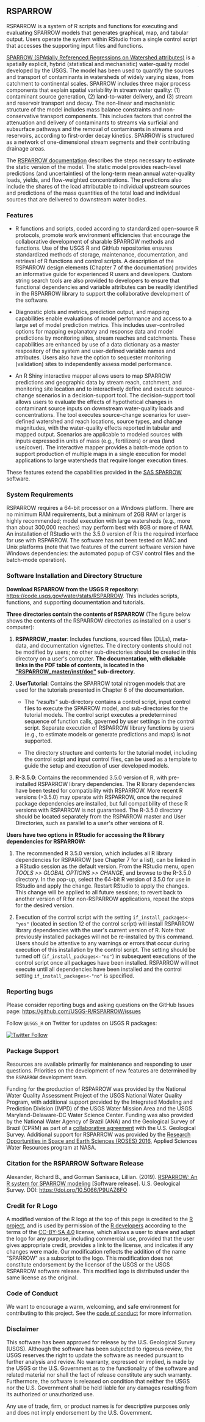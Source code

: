RSPARROW <img src="RSPARROW_master/inst/doc/figures_readme/Rlogo.png" alt="RSPARROW" height="1px" align="right" />
----------

RSPARROW is a system of R scripts and functions for executing and evaluating SPARROW models that generates graphical, map, and tabular output. Users operate the system within RStudio from a single control script that accesses the supporting input files and functions.

[SPARROW (SPAtially Referenced Regressions on Watershed attributes)](https://pubs.usgs.gov/fs/2009/3019/pdf/fs_2009_3019.pdf) is a spatially explicit, hybrid (statistical and mechanistic) water-quality model developed by the USGS. The model has been used to quantify the sources and transport of contaminants in watersheds of widely varying sizes, from catchment to continental scales. SPARROW includes three major process components that explain spatial variability in stream water quality:  (1) contaminant source generation, (2) land-to-water delivery, and (3) stream and reservoir transport and decay. The non-linear and mechanistic structure of the model includes mass balance constraints and non-conservative transport components. This includes factors that control the attenuation and delivery of contaminants to streams via surficial and subsurface pathways and the removal of contaminants in streams and reservoirs, according to first-order decay kinetics. SPARROW is structured as a network of one-dimensional stream segments and their contributing drainage areas. 

The [RSPARROW documentation](https://code.usgs.gov/water/stats/RSPARROW/RSPARROW_master/inst/doc/RSPARROW_docV1.0.pdf) describes the steps necessary to estimate the static version of the model. The static model provides reach-level predictions (and uncertainties) of the long-term mean annual water-quality loads, yields, and flow-weighted concentrations. The predictions also include the shares of the load attributable to individual upstream sources and predictions of the mass quantities of the total load and individual sources that are delivered to downstream water bodies.


<img src="RSPARROW_master/inst/doc/figures_readme/tutorial_figures_shiny1.jpg" alt="RSPARROW" height="1px" align="right" />

### Features 

* R functions and scripts, coded according to standardized open-source R protocols, promote work environment efficiencies that encourage the collaborative development of sharable SPARROW methods and functions. Use of the USGS R and GitHub repositories ensures standardized methods of storage, maintenance, documentation, and retrieval of R functions and control scripts. A description of the RSPARROW design elements (Chapter 7 of the documentation) provides an informative guide for experienced R users and developers. Custom string search tools are also provided to developers to ensure that functional dependencies and variable attributes can be readily identified in the RSPARROW library to support the collaborative development of the software.

* Diagnostic plots and metrics, prediction output, and mapping capabilities enable evaluations of model performance and access to a large set of model prediction metrics. This includes user-controlled options for mapping explanatory and response data and model predictions by monitoring sites, stream reaches and catchments. These capabilities are enhanced by use of a data dictionary as a master respository of the system and user-defined variable names and attributes. Users also have the option to sequester monitoring (validation) sites to independently assess model performance.

* An R Shiny interactive mapper allows users to map SPARROW predictions and geographic data by stream reach, catchment, and monitoring site location and to interactively define and execute source-change scenarios in a decision-support tool. The decision-support tool allows users to evaluate the effects of hypothetical changes in contaminant source inputs on downstream water-quality loads and concentrations. The tool executes source-change scenarios for user-defined watershed and reach locations, source types, and change magnitudes, with the water-quality effects reported in tabular and mapped output. Scenarios are applicable to modeled sources with inputs expressed in units of mass (e.g., fertilizers) or area (land use/cover). The interactive mapper provides a batch-mode option to support production of multiple maps in a single execution for model applications to large watersheds that require longer execution times. 

These features extend the capabilities provided in the [SAS SPARROW](https://pubs.usgs.gov/tm/2006/tm6b3/) software. 


### System Requirements 

RSPARROW requires a 64-bit processor on a Windows platform. There are no minimum RAM requirements, but a minimum of 2GB RAM or larger is highly recommended; model execution with large watersheds (e.g., more than about 300,000 reaches) may perform best with 8GB or more of RAM. An installation of RStudio with the 3.5.0 version of R is the required interface for use with RSPARROW. The software has not been tested on MAC and Unix platforms (note that two features of the current software version have Windows dependencies: the automated popup of CSV control files and the batch-mode operation).


### Software Installation and Directory Structure

**Download RSPARROW from the USGS R repository:**  https://code.usgs.gov/water/stats/RSPARROW. This includes scripts, functions, and supporting documentation and tutorials.  

**Three directories contain the contents of RSPARROW** (The figure below shows the contents of the RSPARROW directories as installed on a user's computer):

1. **RSPARROW_master**:  Includes functions, sourced files (DLLs), meta-data, and documentation vignettes. The directory contents should not be modified by users; no other sub-directories should be created in this directory on a user's computer. **The documentation, with clickable links in the PDF table of contents, is located in the ["RSPARROW_master/inst/doc"](https://code.usgs.gov/water/stats/RSPARROW/RSPARROW_master/inst/doc/RSPARROW_v1.0.pdf) sub-directory.** 

2. **UserTutorial**:  Contains the SPARROW total nitrogen models that are used for the tutorials presented in Chapter 6 of the documentation. 

    * The *"results"* sub-directory contains a control script, input control files to execute the SPARROW model, and sub-directories for the tutorial models. The control script executes a predetermined sequence of function calls, governed by user settings in the control script. Separate execution of RSPARROW library functions by users (e.g., to estimate models or generate predictions and maps) is not supported. 
    
    * The directory structure and contents for the tutorial model, including the control scipt and input control files, can be used as a template to guide the setup and execution of user developed models.  

3. **R-3.5.0**:  Contains the recommended 3.5.0 version of R, with pre-installed RSPARROW library dependencies. The R library dependencies have been tested for compatibility with RSPARROW. More recent R versions (>3.5.0) may operate with RSPARROW, once the required package dependencies are installed, but full compatibility of these R versions with RSPARROW is not guaranteed. The R-3.5.0 directory should be located separately from the RSPARROW master and User Directories, such as parallel to a user's other versions of R.

**Users have two options in RStudio for accessing the R library dependencies for RSPARROW:** 

1. The recommended R 3.5.0 version, which includes all R library dependencies for RSPARROW (see Chapter 7 for a list), can be linked in a RStudio session as the default version. From the RStudio menu, open *TOOLS >> GLOBAL OPTIONS >> CHANGE*, and browse to the R-3.5.0 directory. In the pop-up, select the 64-bit R version of 3.5.0 for use in RStudio and apply the change. Restart RStudio to apply the changes. This change will be applied to all future sessions; to revert back to another version of R for non-RSPARROW applications, repeat the steps for the desired version.

2. Execution of the control script with the setting `if_install_packages<-"yes"` (located in section 12 of the control script) will install RSPARROW library dependencies with the user's current version of R. Note that previously installed packages will not be re-installed by this command. Users should be attentive to any warnings or errors that occur during execution of this installation by the control script. The setting should be turned off (`if_install_packages<-"no"`) in subsequent executions of the control script once all packages have been installed. RSPARROW will not execute until all dependencies have been installed and the control setting `if_install_packages<-"no"` is specified.

<img src="RSPARROW_master/inst/doc/figures/FigDirectory1.jpg" alt="RSPARROW" height="1px" align="right" />


### Reporting bugs

Please consider reporting bugs and asking questions on the GitHub Issues page: <https://github.com/USGS-R/RSPARROW/issues>

Follow `@USGS_R` on Twitter for updates on USGS R packages:

[![Twitter Follow](https://img.shields.io/twitter/follow/USGS_R.svg?style=social&label=Follow%20USGS_R)](https://twitter.com/USGS_R)


### Package Support

Resources are available primarily for maintenance and responding to user questions. Priorities on the development of new features are determined by the `RSPARROW` development team.

Funding for the production of RSPARROW was provided by the National Water Quality Assessment Project of the USGS National Water Quality Program, with additional support provided by the Integrated Modeling and Prediction Division (IMPD) of the USGS Water Mission Area and the USGS Maryland-Delaware-DC Water Science Center. Funding was also provided by the National Water Agency of Brazil (ANA) and the Geological Survey of Brazil (CPRM) as part of a [collaborative agreement](https://www.usgs.gov/centers/sa-water/science/brazilian-agencies-partner-usgs-water-programs?qt-science_center_objects=1#qt-science_center_objects) with the U.S. Geological Survey. Additional support for RSPARROW was provided by the [Research Opportunities in Space and Earth Sciences (ROSES) 2016](https://appliedsciences.nasa.gov/content/16-roses162-0028), Applied Sciences Water Resources program at NASA. 


### Citation for the RSPARROW Software Release

Alexander, Richard B., and Gorman Sanisaca, Lillian. (2019). [RSPARROW: An R system for SPARROW modeling](https://code.usgs.gov/water/stats/RSPARROW) [Software release]. U.S. Geological Survey. DOI: https://doi.org/10.5066/P9UAZ6FO 


### Credit for R Logo

A modified version of the R logo at the top of this page is credited to the [R project](https://www.r-project.org/), and is used by permission of the [R developers](https://www.r-project.org/logo/) according to the terms of the [CC-BY-SA 4.0](https://creativecommons.org/licenses/by-sa/4.0/) license, which allows a user to share and adapt the logo for any purpose, including commercial use, provided that the user gives appropriate credit, provides a link to the license, and indicates if any changes were made. Our modification reflects the addition of the name "SPARROW" as a subscript to the logo. This modification does not constitute endorsement by the licensor of the USGS or the USGS RSPARROW software release. This modified logo is distributed under the same license as the original. 


### Code of Conduct

We want to encourage a warm, welcoming, and safe environment for contributing to this project. See the [code of conduct](https://github.com/USGS-R/toxEval/blob/master/CONDUCT.md) for more information.


### Disclaimer

This software has been approved for release by the U.S. Geological Survey (USGS). Although the software has been subjected to rigorous review, the USGS reserves the right to update the software as needed pursuant to further analysis and review. No warranty, expressed or implied, is made by the USGS or the U.S. Government as to the functionality of the software and related material nor shall the fact of release constitute any such warranty. Furthermore, the software is released on condition that neither the USGS nor the U.S. Government shall be held liable for any damages resulting from its authorized or unauthorized use.

Any use of trade, firm, or product names is for descriptive purposes only and does not imply endorsement by the U.S. Government. 

